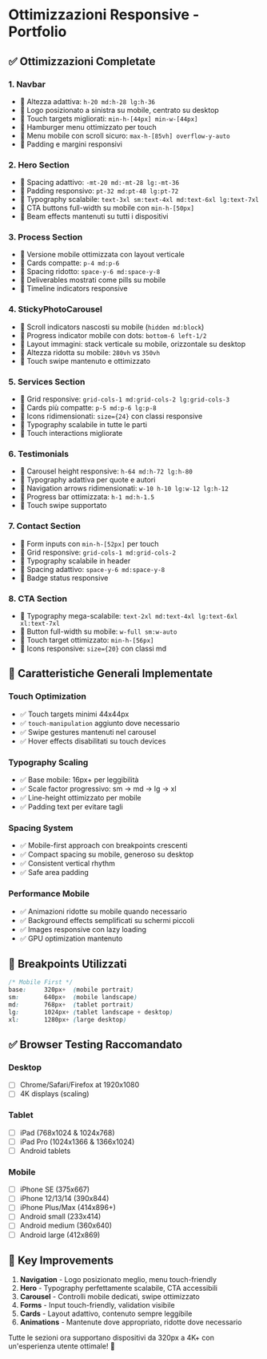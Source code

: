 # Ottimizzazioni Responsive - Portfolio

## ✅ Ottimizzazioni Completate

### 1. **Navbar** 
- 🔧 Altezza adattiva: `h-20 md:h-28 lg:h-36`
- 🔧 Logo posizionato a sinistra su mobile, centrato su desktop
- 🔧 Touch targets migliorati: `min-h-[44px] min-w-[44px]`
- 🔧 Hamburger menu ottimizzato per touch
- 🔧 Menu mobile con scroll sicuro: `max-h-[85vh] overflow-y-auto`
- 🔧 Padding e margini responsivi

### 2. **Hero Section**
- 🔧 Spacing adattivo: `-mt-20 md:-mt-28 lg:-mt-36`
- 🔧 Padding responsivo: `pt-32 md:pt-48 lg:pt-72`
- 🔧 Typography scalabile: `text-3xl sm:text-4xl md:text-6xl lg:text-7xl`
- 🔧 CTA buttons full-width su mobile con `min-h-[50px]`
- 🔧 Beam effects mantenuti su tutti i dispositivi

### 3. **Process Section**
- 🔧 Versione mobile ottimizzata con layout verticale
- 🔧 Cards compatte: `p-4 md:p-6` 
- 🔧 Spacing ridotto: `space-y-6 md:space-y-8`
- 🔧 Deliverables mostrati come pills su mobile
- 🔧 Timeline indicators responsive

### 4. **StickyPhotoCarousel**
- 🔧 Scroll indicators nascosti su mobile (`hidden md:block`)
- 🔧 Progress indicator mobile con dots: `bottom-6 left-1/2`
- 🔧 Layout immagini: stack verticale su mobile, orizzontale su desktop
- 🔧 Altezza ridotta su mobile: `280vh` vs `350vh`
- 🔧 Touch swipe mantenuto e ottimizzato

### 5. **Services Section**
- 🔧 Grid responsive: `grid-cols-1 md:grid-cols-2 lg:grid-cols-3`
- 🔧 Cards più compatte: `p-5 md:p-6 lg:p-8`
- 🔧 Icons ridimensionati: `size={24}` con classi responsive
- 🔧 Typography scalabile in tutte le parti
- 🔧 Touch interactions migliorate

### 6. **Testimonials**
- 🔧 Carousel height responsive: `h-64 md:h-72 lg:h-80`
- 🔧 Typography adattiva per quote e autori
- 🔧 Navigation arrows ridimensionati: `w-10 h-10 lg:w-12 lg:h-12`
- 🔧 Progress bar ottimizzata: `h-1 md:h-1.5`
- 🔧 Touch swipe supportato

### 7. **Contact Section**
- 🔧 Form inputs con `min-h-[52px]` per touch
- 🔧 Grid responsive: `grid-cols-1 md:grid-cols-2`
- 🔧 Typography scalabile in header
- 🔧 Spacing adattivo: `space-y-6 md:space-y-8`
- 🔧 Badge status responsive

### 8. **CTA Section**
- 🔧 Typography mega-scalabile: `text-2xl md:text-4xl lg:text-6xl xl:text-7xl`
- 🔧 Button full-width su mobile: `w-full sm:w-auto`
- 🔧 Touch target ottimizzato: `min-h-[56px]`
- 🔧 Icons responsive: `size={20}` con classi md

## 🎯 Caratteristiche Generali Implementate

### Touch Optimization
- ✅ Touch targets minimi 44x44px
- ✅ `touch-manipulation` aggiunto dove necessario
- ✅ Swipe gestures mantenuti nel carousel
- ✅ Hover effects disabilitati su touch devices

### Typography Scaling
- ✅ Base mobile: 16px+ per leggibilità
- ✅ Scale factor progressivo: sm → md → lg → xl
- ✅ Line-height ottimizzato per mobile
- ✅ Padding text per evitare tagli

### Spacing System
- ✅ Mobile-first approach con breakpoints crescenti
- ✅ Compact spacing su mobile, generoso su desktop
- ✅ Consistent vertical rhythm
- ✅ Safe area padding

### Performance Mobile
- ✅ Animazioni ridotte su mobile quando necessario  
- ✅ Background effects semplificati su schermi piccoli
- ✅ Images responsive con lazy loading
- ✅ GPU optimization mantenuto

## 📱 Breakpoints Utilizzati

```css
/* Mobile First */
base:     320px+  (mobile portrait)
sm:       640px+  (mobile landscape)  
md:       768px+  (tablet portrait)
lg:       1024px+ (tablet landscape + desktop)
xl:       1280px+ (large desktop)
```

## ✅ Browser Testing Raccomandato

### Desktop
- [ ] Chrome/Safari/Firefox at 1920x1080
- [ ] 4K displays (scaling)

### Tablet  
- [ ] iPad (768x1024 & 1024x768)
- [ ] iPad Pro (1024x1366 & 1366x1024)
- [ ] Android tablets

### Mobile
- [ ] iPhone SE (375x667)
- [ ] iPhone 12/13/14 (390x844)
- [ ] iPhone Plus/Max (414x896+)
- [ ] Android small (233x414)
- [ ] Android medium (360x640)
- [ ] Android large (412x869)

## 🎨 Key Improvements

1. **Navigation** - Logo posizionato meglio, menu touch-friendly
2. **Hero** - Typography perfettamente scalabile, CTA accessibili  
3. **Carousel** - Controlli mobile dedicati, swipe ottimizzato
4. **Forms** - Input touch-friendly, validation visibile
5. **Cards** - Layout adattivo, contenuto sempre leggibile
6. **Animations** - Mantenute dove appropriato, ridotte dove necessario

Tutte le sezioni ora supportano dispositivi da 320px a 4K+ con un'esperienza utente ottimale! 🚀